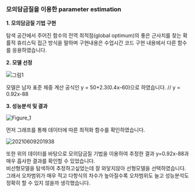 ### 모의담금질을 이용한 parameter estimation

**1. 모의담금질 기법 구현**

탐색 공간에서 주어진 함수의 전역 최적점(global optimum)의 좋은 근사치를 찾는 확률적 휴리스틱 접근 방식을 말하며 구현내용은 수업시간 코드 구현 내용에서 다른 함수를 응용하였습니다.

**2. 모델 선정**


![그림1](https://user-images.githubusercontent.com/79985588/121346258-defb8100-c960-11eb-906c-1b466c0144f4.png)

모델은 남자 표준 체중 계산 공식인 y = 50+2.3(0.4x-60)으로 하였습니다.
// y = 0.92x-88


**3. 성능분석 및 결과**

![Figure_1](https://user-images.githubusercontent.com/79985588/121347916-b07ea580-c962-11eb-95f3-c8869643fab2.png)

먼저 그래프를 통해 데이터에 따른 최적화 함수를 확인하였습니다.

![20210609201938](https://user-images.githubusercontent.com/79985588/121345831-4c5ae200-c960-11eb-89e9-6d0898dea87f.png)

또한 위의 데이터를 바탕으로 모의담금질 기법을 이용하여 추정한 결과 y=0.92x-88과 매우 흡사한 결과를 확인할 수 있었습니다.  
비선형모델을 탐색하여 추정하고싶었는데 잘 와닿지않아 선형모델을 선택하였습니다. 
그래서 오차범위가 매우 적고 다항식의 차수가 높아질수록 오차범위도 늘고 성능분석도 정확히 할 수 있지 않을까 생각했습니다. 
